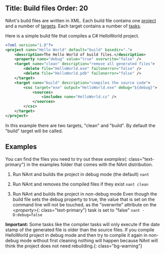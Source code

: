 Title: Build files
Order: 20
---

NAnt's build files are written in XML. Each build file contains one [project](projects) and a number of [targets](targets).  Each target contains a number of [tasks](tasks).

Here is a simple build file that compiles a C# HelloWorld project. 
```xml
<?xml version="1.0"?>
<project name="Hello World" default="build" basedir=".">
    <description>The Hello World of build files.</description>
    <property name="debug" value="true" overwrite="false" />
    <target name="clean" description="remove all generated files">
        <delete file="HelloWorld.exe" failonerror="false" />
        <delete file="HelloWorld.pdb" failonerror="false" />
    </target>
    <target name="build" description="compiles the source code">
        <csc target="exe" output="HelloWorld.exe" debug="${debug}">
            <sources>
                <includes name="HelloWorld.cs" />
            </sources>
        </csc>
    </target>
</project>
```        

In this example there are two targets, "clean" and "build".  By default the "build" target will be called.

## Examples

You can find the files you need to try out these *examples*{: class="text-primary"} in the examples folder that comes with the NAnt distribution.

1. Run NAnt and builds the project in debug mode (the default)
``` nant ```

2. Run NAnt and removes the compiled files if they exist
``` nant clean ```

3. Run NAnt and builds the project in non-debug mode
Even though the build file sets the debug property to true, the value that is set on the command line will not be touched, as the "overwrite" attribute on the *&lt;property&gt;*{: class="text-primary"} task is set to "false"
``` nant -D:debug=false ```


**Important:** Some tasks like the compiler tasks will only execute if the date stamp of the generated file is older than the source files.  If you compile HelloWorld project in debug mode and then try to compile it again in non-debug mode without first cleaning nothing will happen because NAnt will think the project does not need rebuilding.{: class="bg-warning"}